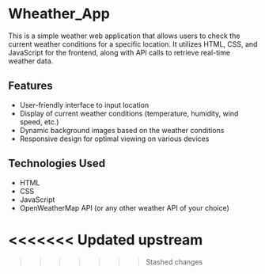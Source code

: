 # Wheather_App

This is a simple weather web application that allows users to check the current weather conditions for a specific location. It utilizes HTML, CSS, and JavaScript for the frontend, along with API calls to retrieve real-time weather data.

## Features

- User-friendly interface to input location
- Display of current weather conditions (temperature, humidity, wind speed, etc.)
- Dynamic background images based on the weather conditions
- Responsive design for optimal viewing on various devices

## Technologies Used

- HTML
- CSS
- JavaScript
- OpenWeatherMap API (or any other weather API of your choice)

<<<<<<< Updated upstream
=======


 
>>>>>>> Stashed changes
